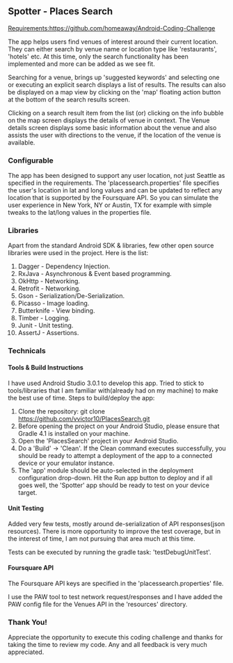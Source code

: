 ## Spotter - Places Search

[Requirements:](https://github.com/homeaway/Android-Coding-Challenge)https://github.com/homeaway/Android-Coding-Challenge

The app helps users find venues of interest around their current location. They can either search by venue name or location type like 'restaurants', 'hotels' etc. At this time, only the search functionality has been implemented and more can be added as we see fit.

Searching for a venue, brings up 'suggested keywords' and selecting one or executing an explicit search displays a list of results. The results can also be displayed on a map view by clicking on the 'map' floating action button at the bottom of the search results screen.

Clicking on a search result item from the list (or) clicking on the info bubble on the map screen displays the details of venue in context. The Venue details screen displays some basic information about the venue and also assists the user with directions to the venue, if the location of the venue is available.

### Configurable

The app has been designed to support any user location, not just Seattle as specified in the requirements. The 'placessearch.properties' file specifies the user's location in lat and long values and can be updated to reflect any location that is supported by the Foursquare API. So you can simulate the user experience in New York, NY or Austin, TX for example with simple tweaks to the lat/long values in the properties file.

### Libraries

Apart from the standard Android SDK & libraries, few other open source libraries were used in the project. Here is the list: 

1. Dagger - Dependency Injection.
2. RxJava - Asynchronous & Event based programming.
3. OkHttp - Networking.
4. Retrofit - Networking.
5. Gson - Serialization/De-Serialization.
6. Picasso - Image loading.
7. Butterknife - View binding.
8. Timber - Logging.
9. Junit - Unit testing.
10. AssertJ - Assertions.

### Technicals

#### Tools & Build Instructions

I have used Android Studio 3.0.1 to develop this app. Tried to stick to tools/libraries that I am familiar with(already had on my machine) to make the best use of time. Steps to build/deploy the app:
 
  1. Clone the repository: git clone https://github.com/vvictor10/PlacesSearch.git
  2. Before opening the project on your Android Studio, please ensure that Gradle 4.1 is installed on your machine.
  3. Open the 'PlacesSearch' project in your Android Studio.
  4. Do a 'Build' -> 'Clean'. If the Clean command executes successfully, you should be ready to attempt a deployment of the app to a connected device or your emulator instance.
  5. The 'app' module should be auto-selected in the deployment configuration drop-down. Hit the Run app button to deploy and if all goes well, the 'Spotter' app should be ready to test on your device target.

#### Unit Testing

Added very few tests, mostly around de-serialization of API responses(json resources). There is more opportunity to improve the test coverage, but in the interest of time, I am not pursuing that area much at this time.

Tests can be executed by running the gradle task: 'testDebugUnitTest'.

#### Foursquare API

The Foursquare API keys are specified in the 'placessearch.properties' file.
  
I use the PAW tool to test network request/responses and I have added the PAW config file for the Venues API in the 'resources' directory.

### Thank You!

Appreciate the opportunity to execute this coding challenge and thanks for taking the time to review my code. Any and all feedback is very much appreciated.
